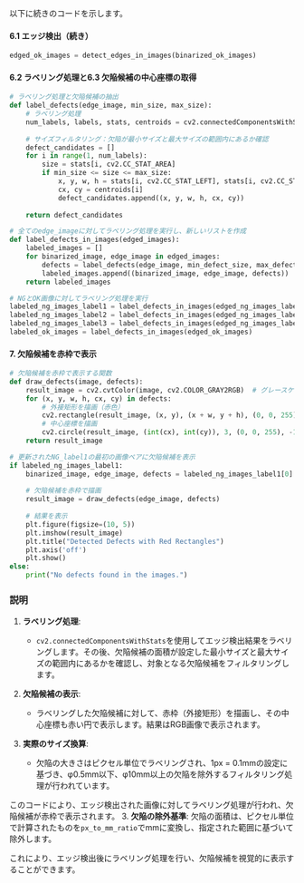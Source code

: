 以下に続きのコードを示します。

#### 6.1 エッジ検出（続き）
```python
edged_ok_images = detect_edges_in_images(binarized_ok_images)
```

#### 6.2 ラベリング処理と6.3 欠陥候補の中心座標の取得
```python
# ラベリング処理と欠陥候補の抽出
def label_defects(edge_image, min_size, max_size):
    # ラベリング処理
    num_labels, labels, stats, centroids = cv2.connectedComponentsWithStats(edge_image)
    
    # サイズフィルタリング：欠陥が最小サイズと最大サイズの範囲内にあるか確認
    defect_candidates = []
    for i in range(1, num_labels):
        size = stats[i, cv2.CC_STAT_AREA]
        if min_size <= size <= max_size:
            x, y, w, h = stats[i, cv2.CC_STAT_LEFT], stats[i, cv2.CC_STAT_TOP], stats[i, cv2.CC_STAT_WIDTH], stats[i, cv2.CC_STAT_HEIGHT]
            cx, cy = centroids[i]
            defect_candidates.append((x, y, w, h, cx, cy))
    
    return defect_candidates

# 全てのedge_imageに対してラベリング処理を実行し、新しいリストを作成
def label_defects_in_images(edged_images):
    labeled_images = []
    for binarized_image, edge_image in edged_images:
        defects = label_defects(edge_image, min_defect_size, max_defect_size)
        labeled_images.append((binarized_image, edge_image, defects))
    return labeled_images

# NGとOK画像に対してラベリング処理を実行
labeled_ng_images_label1 = label_defects_in_images(edged_ng_images_label1)
labeled_ng_images_label2 = label_defects_in_images(edged_ng_images_label2)
labeled_ng_images_label3 = label_defects_in_images(edged_ng_images_label3)
labeled_ok_images = label_defects_in_images(edged_ok_images)
```

#### 7. 欠陥候補を赤枠で表示
```python
# 欠陥候補を赤枠で表示する関数
def draw_defects(image, defects):
    result_image = cv2.cvtColor(image, cv2.COLOR_GRAY2RGB)  # グレースケールをRGBに変換
    for (x, y, w, h, cx, cy) in defects:
        # 外接矩形を描画（赤色）
        cv2.rectangle(result_image, (x, y), (x + w, y + h), (0, 0, 255), 2)
        # 中心座標を描画
        cv2.circle(result_image, (int(cx), int(cy)), 3, (0, 0, 255), -1)
    return result_image

# 更新されたNG_label1の最初の画像ペアに欠陥候補を表示
if labeled_ng_images_label1:
    binarized_image, edge_image, defects = labeled_ng_images_label1[0]
    
    # 欠陥候補を赤枠で描画
    result_image = draw_defects(edge_image, defects)
    
    # 結果を表示
    plt.figure(figsize=(10, 5))
    plt.imshow(result_image)
    plt.title("Detected Defects with Red Rectangles")
    plt.axis('off')
    plt.show()
else:
    print("No defects found in the images.")
```

### 説明
1. **ラベリング処理**:
    - `cv2.connectedComponentsWithStats`を使用してエッジ検出結果をラベリングします。その後、欠陥候補の面積が設定した最小サイズと最大サイズの範囲内にあるかを確認し、対象となる欠陥候補をフィルタリングします。
    
2. **欠陥候補の表示**:
    - ラベリングした欠陥候補に対して、赤枠（外接矩形）を描画し、その中心座標も赤い円で表示します。結果はRGB画像で表示されます。

3. **実際のサイズ換算**:
    - 欠陥の大きさはピクセル単位でラベリングされ、1px = 0.1mmの設定に基づき、φ0.5mm以下、φ10mm以上の欠陥を除外するフィルタリング処理が行われています。

このコードにより、エッジ検出された画像に対してラベリング処理が行われ、欠陥候補が赤枠で表示されます。
3. **欠陥の除外基準**: 欠陥の面積は、ピクセル単位で計算されたものを`px_to_mm_ratio`でmmに変換し、指定された範囲に基づいて除外します。

これにより、エッジ検出後にラベリング処理を行い、欠陥候補を視覚的に表示することができます。
